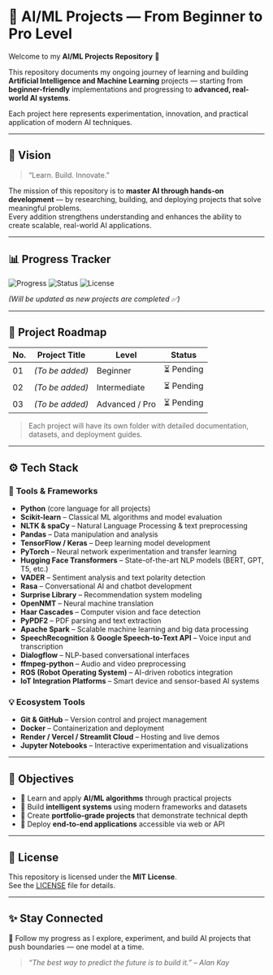 # 🌟 AI/ML Projects — From Beginner to Pro Level

Welcome to my **AI/ML Projects Repository** 🎯  

This repository documents my ongoing journey of learning and building **Artificial Intelligence and Machine Learning** projects — starting from **beginner-friendly** implementations and progressing to **advanced, real-world AI systems**.  

Each project here represents experimentation, innovation, and practical application of modern AI techniques.

---

## 🚀 Vision

> “Learn. Build. Innovate.”  

The mission of this repository is to **master AI through hands-on development** — by researching, building, and deploying projects that solve meaningful problems.  
Every addition strengthens understanding and enhances the ability to create scalable, real-world AI applications.

---

## 📊 Progress Tracker

![Progress](https://img.shields.io/badge/Progress-0%2F50-blue?style=for-the-badge)
![Status](https://img.shields.io/badge/Status-Active-success?style=for-the-badge)
![License](https://img.shields.io/badge/License-MIT-orange?style=for-the-badge)

*(Will be updated as new projects are completed ✅)*

---

## 🧭 Project Roadmap

| No. | Project Title | Level | Status |
|-----|----------------|--------|---------|
| 01  | *(To be added)* | Beginner | ⏳ Pending |
| 02  | *(To be added)* | Intermediate | ⏳ Pending |
| 03  | *(To be added)* | Advanced / Pro | ⏳ Pending |

> Each project will have its own folder with detailed documentation, datasets, and deployment guides.

---

## ⚙️ Tech Stack

### 🧰 **Tools & Frameworks**

- **Python** (core language for all projects)
- **Scikit-learn** – Classical ML algorithms and model evaluation  
- **NLTK & spaCy** – Natural Language Processing & text preprocessing  
- **Pandas** – Data manipulation and analysis  
- **TensorFlow / Keras** – Deep learning model development  
- **PyTorch** – Neural network experimentation and transfer learning  
- **Hugging Face Transformers** – State-of-the-art NLP models (BERT, GPT, T5, etc.)  
- **VADER** – Sentiment analysis and text polarity detection  
- **Rasa** – Conversational AI and chatbot development  
- **Surprise Library** – Recommendation system modeling  
- **OpenNMT** – Neural machine translation  
- **Haar Cascades** – Computer vision and face detection  
- **PyPDF2** – PDF parsing and text extraction  
- **Apache Spark** – Scalable machine learning and big data processing  
- **SpeechRecognition** & **Google Speech-to-Text API** – Voice input and transcription  
- **Dialogflow** – NLP-based conversational interfaces  
- **ffmpeg-python** – Audio and video preprocessing  
- **ROS (Robot Operating System)** – AI-driven robotics integration  
- **IoT Integration Platforms** – Smart device and sensor-based AI systems  

### 💡 **Ecosystem Tools**

- **Git & GitHub** – Version control and project management  
- **Docker** – Containerization and deployment  
- **Render / Vercel / Streamlit Cloud** – Hosting and live demos  
- **Jupyter Notebooks** – Interactive experimentation and visualizations  

---

## 🎯 Objectives

- 📘 Learn and apply **AI/ML algorithms** through practical projects  
- 🧠 Build **intelligent systems** using modern frameworks and datasets  
- 💼 Create **portfolio-grade projects** that demonstrate technical depth  
- 🚀 Deploy **end-to-end applications** accessible via web or API  

---

## 📜 License

This repository is licensed under the **MIT License**.  
See the [LICENSE](LICENSE) file for details.

---

## ✨ Stay Connected

💬 Follow my progress as I explore, experiment, and build AI projects that push boundaries — one model at a time.  

> *“The best way to predict the future is to build it.” – Alan Kay*  